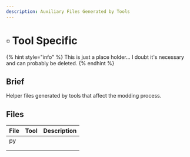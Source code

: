 ```yaml
---
description: Auxiliary Files Generated by Tools
---
```


# ▫ Tool Specific

{% hint style="info" %}
This is just a place holder... I doubt it's necessary and can probably be deleted.
{% endhint %}

## Brief

Helper files generated by tools that affect the modding process.

## Files

| File | Tool | Description |
| ---- | ---- | ----------- |
| py   |      |             |
|      |      |             |
|      |      |             |
